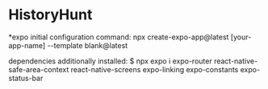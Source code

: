 # HistoryHunt

*expo initial configuration command: npx create-expo-app@latest [your-app-name] --template blank@latest 


dependencies additionally installed:
$ npx expo i expo-router react-native-safe-area-context react-native-screens expo-linking expo-constants expo-status-bar
